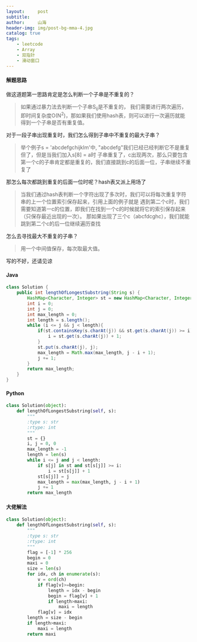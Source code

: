 ```yaml
---
layout:     post
subtitle:   
author:     山海
header-img: img/post-bg-mma-4.jpg
catalog: true
tags:
    - leetcode
    - Array
    - 双指针
    - 滑动窗口
---
```



#### 解题思路
做这道题第一思路肯定是怎么判断一个子串是不重复的？
>如果通过暴力法去判断一个子串S<sub>ij</sub>是不重复的，
我们需要进行两次遍历，即时间复杂度O(N<sup>2</sup>)，那如果我们使用hash表，则可以进行一次遍历就能
得到一个子串是否有重复值。

对于一段子串出现重复时，我们怎么得到子串中不重复的最大子串？
>举个例子s = 'abcdefgchijklm'中, "abcdefg"我们已经已经判断它不是重复但了，但是当我们加入s[8] = a时
子串重复了，c出现两次，那么只要包含第一个c的子串肯定都是重复的，我们直接跳到c的后面一位，子串继续不重复了

那怎么每次都跳到重复的后面一位时呢？hash表又派上用场了
>当我们通过hash表判断一个字符出现了多次时，我们可以将每次重复字符串的上一个位置索引保存起来，引用上面的例子就是
遇到第二个c时，我们需要知道第一c的位置，即我们在找到一个c的时候就将它的索引保存起来（只保存最近出现的一次）。
那如果出现了三个c（abcfdcghc），我们就能跳到第二个c的后一位继续遍历查找

怎么去寻找最大不重复的子串？
>用一个中间值保存，每次取最大值。

写的不好，还请见谅


#### Java
```java
class Solution {
    public int lengthOfLongestSubstring(String s) {
        HashMap<Character, Integer> st = new HashMap<Character, Integer>();
        int i = 0;
        int j = 0;
        int max_length = 0;
        int length = s.length();
        while (i <= j && j < length){
            if(st.containsKey(s.charAt(j)) && st.get(s.charAt(j)) >= i){
                i = st.get(s.charAt(j)) + 1;
            }
            st.put(s.charAt(j), j);
            max_length = Math.max(max_length, j - i + 1);
            j += 1;
        }
        return max_length;
    }
}
```

#### Python
```python
class Solution(object):
    def lengthOfLongestSubstring(self, s):
        """
        :type s: str
        :rtype: int
        """
        st = {}
        i, j = 0, 0
        max_length = -1
        length = len(s)
        while i <= j and j < length:
            if s[j] in st and st[s[j]] >= i:
                i = st[s[j]] + 1
            st[s[j]] = j
            max_length = max(max_length, j - i + 1)
            j += 1
        return max_length
```


#### 大佬解法

```python
class Solution(object):
    def lengthOfLongestSubstring(self, s):
        """
        :type s: str
        :rtype: int
        """
        flag = [-1] * 256
        begin = 0
        maxi = 0
        size = len(s)
        for idx, ch in enumerate(s):
            v = ord(ch)
            if flag[v]>=begin:
                length = idx - begin
                begin = flag[v] + 1
                if length>maxi:
                    maxi = length
            flag[v] = idx
        length = size - begin
        if length>maxi:
            maxi = length
        return maxi
```
